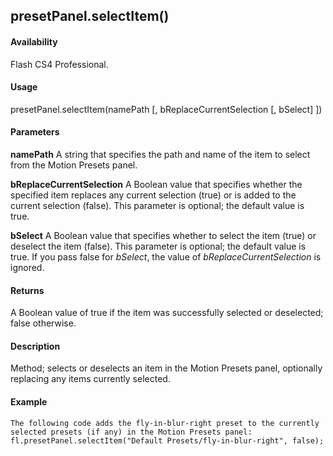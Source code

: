 ## presetPanel.selectItem()

#### Availability

Flash CS4 Professional.

#### Usage

presetPanel.selectItem(namePath \[, bReplaceCurrentSelection \[, bSelect\] \])

#### Parameters

**namePath** A string that specifies the path and name of the item to select from the Motion Presets panel.
>
**bReplaceCurrentSelection** A Boolean value that specifies whether the specified item replaces any current selection (true) or is added to the current selection (false). This parameter is optional; the default value is true.
>
**bSelect** A Boolean value that specifies whether to select the item (true) or deselect the item (false). This parameter is optional; the default value is true. If you pass false for *bSelect*, the value of *bReplaceCurrentSelection* is ignored.

#### Returns

A Boolean value of true if the item was successfully selected or deselected; false otherwise.

#### Description

Method; selects or deselects an item in the Motion Presets panel, optionally replacing any items currently selected.

#### Example

```
The following code adds the fly-in-blur-right preset to the currently selected presets (if any) in the Motion Presets panel:
fl.presetPanel.selectItem("Default Presets/fly-in-blur-right", false);

```